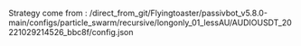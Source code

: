 Strategy come from : /direct_from_git/Flyingtoaster/passivbot_v5.8.0-main/configs/particle_swarm/recursive/longonly_01_lessAU/AUDIOUSDT_20221029214526_bbc8f/config.json